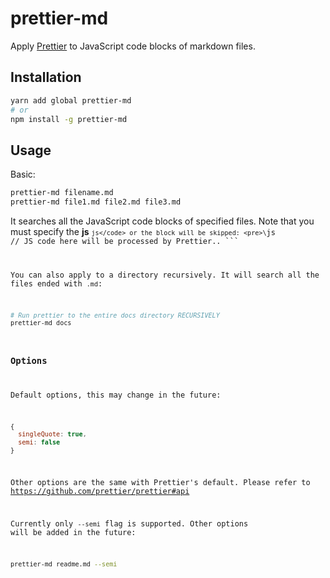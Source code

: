 # prettier-md
Apply [Prettier](https://github.com/prettier/prettier) to JavaScript code blocks of markdown files.

## Installation

```sh
yarn add global prettier-md
# or
npm install -g prettier-md
```

## Usage

Basic:

```sh
prettier-md filename.md
prettier-md file1.md file2.md file3.md
```

It searches all the JavaScript code blocks of specified files. Note that you must specify the **js** <code>```js</code> or the block will be skipped: <pre>\```js
// JS code here will be processed by Prettier..
\```</pre>

You can also apply to a directory recursively. It will search all the files ended with `.md`:

```sh
# Run prettier to the entire docs directory RECURSIVELY
prettier-md docs
```

### Options

Default options, this may change in the future:

```js
{
  singleQuote: true,
  semi: false
}
```

Other options are the same with Prettier's default. Please refer to https://github.com/prettier/prettier#api

Currently only `--semi` flag is supported. Other options will be added in the future:

```sh
prettier-md readme.md --semi
```
